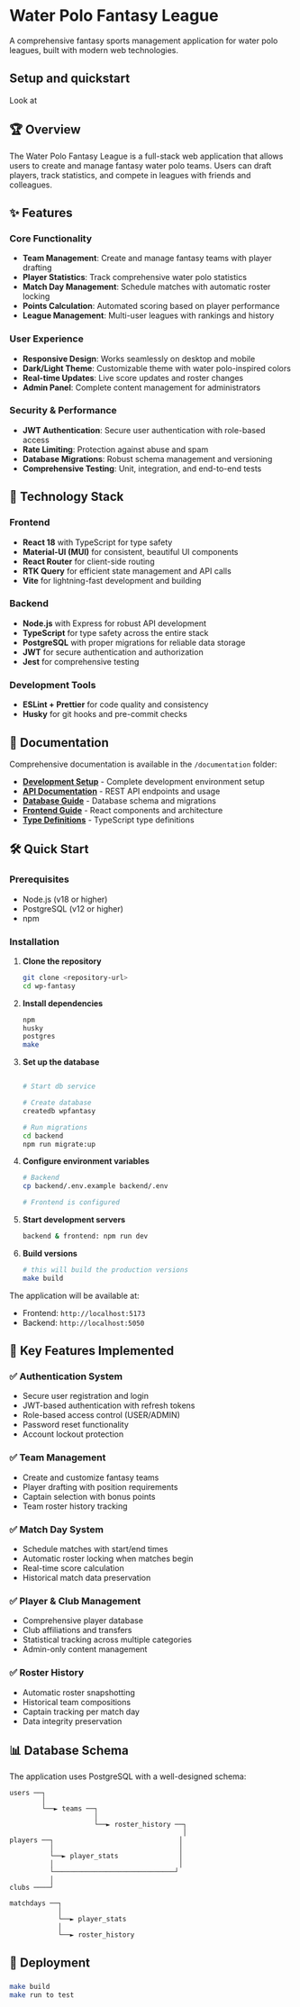 # Water Polo Fantasy League

A comprehensive fantasy sports management application for water polo leagues, built with modern web technologies.

## Setup and quickstart

Look at 

## 🏆 Overview

The Water Polo Fantasy League is a full-stack web application that allows users to create and manage fantasy water polo teams. Users can draft players, track statistics, and compete in leagues with friends and colleagues.

## ✨ Features

### Core Functionality
- **Team Management**: Create and manage fantasy teams with player drafting
- **Player Statistics**: Track comprehensive water polo statistics
- **Match Day Management**: Schedule matches with automatic roster locking
- **Points Calculation**: Automated scoring based on player performance
- **League Management**: Multi-user leagues with rankings and history

### User Experience
- **Responsive Design**: Works seamlessly on desktop and mobile
- **Dark/Light Theme**: Customizable theme with water polo-inspired colors
- **Real-time Updates**: Live score updates and roster changes
- **Admin Panel**: Complete content management for administrators

### Security & Performance
- **JWT Authentication**: Secure user authentication with role-based access
- **Rate Limiting**: Protection against abuse and spam
- **Database Migrations**: Robust schema management and versioning
- **Comprehensive Testing**: Unit, integration, and end-to-end tests

## 🚀 Technology Stack

### Frontend
- **React 18** with TypeScript for type safety
- **Material-UI (MUI)** for consistent, beautiful UI components
- **React Router** for client-side routing
- **RTK Query** for efficient state management and API calls
- **Vite** for lightning-fast development and building

### Backend
- **Node.js** with Express for robust API development
- **TypeScript** for type safety across the entire stack
- **PostgreSQL** with proper migrations for reliable data storage
- **JWT** for secure authentication and authorization
- **Jest** for comprehensive testing

### Development Tools
- **ESLint + Prettier** for code quality and consistency
- **Husky** for git hooks and pre-commit checks

## 📖 Documentation

Comprehensive documentation is available in the `/documentation` folder:

- **[Development Setup](documentation/development/setup.md)** - Complete development environment setup
- **[API Documentation](documentation/api/README.md)** - REST API endpoints and usage
- **[Database Guide](documentation/database/setup.md)** - Database schema and migrations
- **[Frontend Guide](documentation/frontend/README.md)** - React components and architecture
- **[Type Definitions](documentation/types/README.md)** - TypeScript type definitions

## 🛠️ Quick Start

### Prerequisites
- Node.js (v18 or higher)
- PostgreSQL (v12 or higher)
- npm 

### Installation

1. **Clone the repository**
   ```bash
   git clone <repository-url>
   cd wp-fantasy
   ```

2. **Install dependencies**
   ```bash
   npm
   husky
   postgres
   make
   ```

3. **Set up the database**
   ```bash
   
   # Start db service
   
   # Create database
   createdb wpfantasy
   
   # Run migrations
   cd backend
   npm run migrate:up
   ```

4. **Configure environment variables**
   ```bash
   # Backend
   cp backend/.env.example backend/.env
   
   # Frontend is configured
   ```

5. **Start development servers**
   ```bash
   backend & frontend: npm run dev
   ```
6. **Build versions**
   ```bash
   # this will build the production versions
   make build
   ```

The application will be available at:
- Frontend: `http://localhost:5173`
- Backend: `http://localhost:5050`

## 🎯 Key Features Implemented

### ✅ Authentication System
- Secure user registration and login
- JWT-based authentication with refresh tokens
- Role-based access control (USER/ADMIN)
- Password reset functionality
- Account lockout protection

### ✅ Team Management
- Create and customize fantasy teams
- Player drafting with position requirements
- Captain selection with bonus points
- Team roster history tracking

### ✅ Match Day System
- Schedule matches with start/end times
- Automatic roster locking when matches begin
- Real-time score calculation
- Historical match data preservation

### ✅ Player & Club Management
- Comprehensive player database
- Club affiliations and transfers
- Statistical tracking across multiple categories
- Admin-only content management

### ✅ Roster History
- Automatic roster snapshotting
- Historical team compositions
- Captain tracking per match day
- Data integrity preservation

## 📊 Database Schema

The application uses PostgreSQL with a well-designed schema:

```
users ──┐
        │
        └──► teams ──┐
                     │
                     └──► roster_history ──┐
                                           │
players ──┐                               │
          │                               │
          └──► player_stats               │
          │                               │
          └──────────────────────────────┘
          │
clubs ────┘

matchdays ──┐
            │
            └──► player_stats
            │
            └──► roster_history
```

## 🚢 Deployment

###
```bash
make build
make run to test
```
